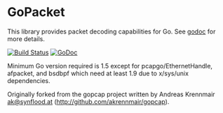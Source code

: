 # GoPacket

This library provides packet decoding capabilities for Go.
See [godoc](https://godoc.org/github.com/Peanuttown/gopacket) for more details.

[![Build Status](https://travis-ci.org/google/gopacket.svg?branch=master)](https://travis-ci.org/google/gopacket)
[![GoDoc](https://godoc.org/github.com/Peanuttown/gopacket?status.svg)](https://godoc.org/github.com/Peanuttown/gopacket)

Minimum Go version required is 1.5 except for pcapgo/EthernetHandle, afpacket, and bsdbpf which need at least 1.9 due to x/sys/unix dependencies.

Originally forked from the gopcap project written by Andreas
Krennmair <ak@synflood.at> (http://github.com/akrennmair/gopcap).
